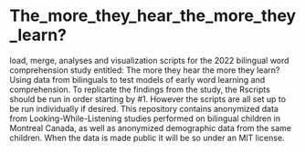 # The_more_they_hear_the_more_they_learn?
 load, merge, analyses and visualization scripts for the 2022 bilingual word comprehension study entitled: The more they hear the more they learn? Using data from bilinguals to test models of early word learning and comprehension.
To replicate the findings from the study, the Rscripts should be run in order starting by #1. However the scripts are all set up to be run individually if desired. 
This repository contains anonymized data from Looking-While-Listening studies performed on bilingual children in Montreal Canada, as well as anonymized demographic data from the same children. When the data is made public it will be so under an MIT license. 
